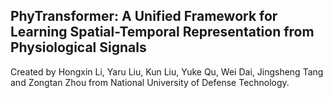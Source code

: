 ## PhyTransformer: A Unified Framework for Learning Spatial-Temporal Representation from Physiological Signals

Created by Hongxin Li, Yaru Liu, Kun Liu, Yuke Qu, Wei Dai, Jingsheng Tang and Zongtan Zhou from National University of Defense Technology.

